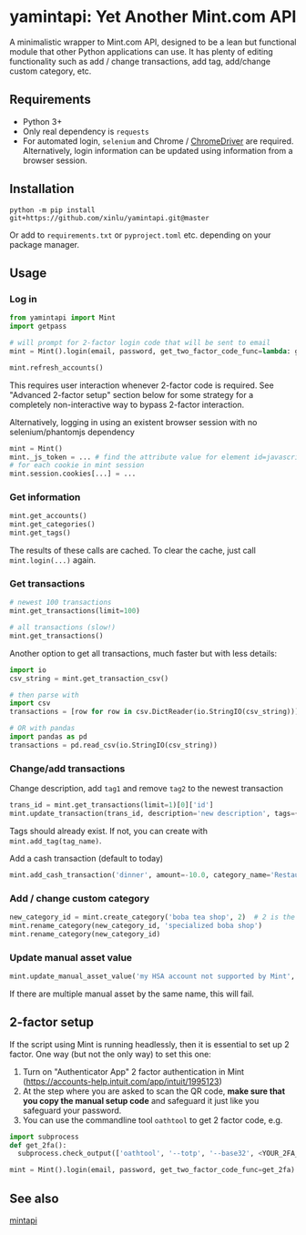# yamintapi: Yet Another Mint.com API

A minimalistic wrapper to Mint.com API, designed to be a lean but functional module that other Python applications can use. It has plenty of editing functionality such as add / change transactions, add tag, add/change custom category, etc.

## Requirements

- Python 3+
- Only real dependency is `requests`
- For automated login, `selenium` and Chrome / [ChromeDriver](https://chromedriver.chromium.org/) are required. Alternatively, login information can be updated using information from a browser session.

## Installation
```
python -m pip install git+https://github.com/xinlu/yamintapi.git@master
```
Or add to `requirements.txt` or `pyproject.toml` etc. depending on your package manager.

## Usage

### Log in
```python
from yamintapi import Mint
import getpass

# will prompt for 2-factor login code that will be sent to email
mint = Mint().login(email, password, get_two_factor_code_func=lambda: getpass.getpass("Enter 2 factor code sent to your email: "))

mint.refresh_accounts()
```
This requires user interaction whenever 2-factor code is required. See "Advanced 2-factor setup" section below for some strategy for a completely non-interactive way to bypass 2-factor interaction.

Alternatively, logging in using an existent browser session with no selenium/phantomjs dependency
```python
mint = Mint()
mint._js_token = ... # find the attribute value for element id=javascript-user from any page in Mint after logging in
# for each cookie in mint session
mint.session.cookies[...] = ...
```

### Get information
```python
mint.get_accounts()
mint.get_categories()
mint.get_tags()
```
The results of these calls are cached. To clear the cache, just call `mint.login(...)` again.

### Get transactions
```python
# newest 100 transactions
mint.get_transactions(limit=100)

# all transactions (slow!)
mint.get_transactions()
```

Another option to get all transactions, much faster but with less details:
```python
import io
csv_string = mint.get_transaction_csv()

# then parse with
import csv
transactions = [row for row in csv.DictReader(io.StringIO(csv_string))]

# OR with pandas
import pandas as pd
transactions = pd.read_csv(io.StringIO(csv_string))
```

### Change/add transactions
Change description, add `tag1` and remove `tag2` to the newest transaction
```python
trans_id = mint.get_transactions(limit=1)[0]['id']
mint.update_transaction(trans_id, description='new description', tags={'tag1': True, 'tag2: False'})
```
Tags should already exist. If not, you can create with `mint.add_tag(tag_name)`.

Add a cash transaction (default to today)
```python
mint.add_cash_transaction('dinner', amount=-10.0, category_name='Restaurants', tags=['tag1', 'tag2'])
```

### Add / change custom category
```python
new_category_id = mint.create_category('boba tea shop', 2)  # 2 is the category id for the "Food & Dining" category
mint.rename_category(new_category_id, 'specialized boba shop')
mint.rename_category(new_category_id)
```

### Update manual asset value
```python
mint.update_manual_asset_value('my HSA account not supported by Mint', 1000)
```
If there are multiple manual asset by the same name, this will fail.

## 2-factor setup
If the script using Mint is running headlessly, then it is essential to set up 2 factor. One way (but not the only way) to set this one:
1. Turn on "Authenticator App" 2 factor authentication in Mint (https://accounts-help.intuit.com/app/intuit/1995123)
2. At the step where you are asked to scan the QR code, **make sure that you copy the manual setup code** and safeguard it just like you safeguard your password.
3. You can use the commandline tool `oathtool` to get 2 factor code, e.g.
```python
import subprocess
def get_2fa():
  subprocess.check_output(['oathtool', '--totp', '--base32', <YOUR_2FA_SETUP_CODE>])

mint = Mint().login(email, password, get_two_factor_code_func=get_2fa)
```

## See also

[mintapi](https://github.com/mrooney/mintapi)

